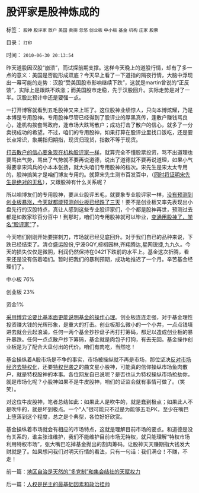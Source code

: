 # 股评家是股神炼成的

标签： `股神` `股评家` `散户` `美国` `卖拐` `忽悠` `创业板` `中小板` `基金` `机构` `庄家` `股票` 

目录： `打印`

时间： `2010-06-30 20:13:54`

昨天道股因汉股“崩溃”，而试探前期支撑。这样今天晚上的道股行情，却有了多一点的意义：美国是否能形成双底？今天早上看了一下道指的隔夜行情，大脑中浮现出一幕可能的走势：汉股“受美国股市影响继续下跌”，这就是martin曾说的“正反馈”，实际上是跟跌不跌涨；而美国股市走稳，先于汉股回升。实际走势是对了一半。汉股比预计中还是要强一点。

一打开博客就看到五毛股神又来上班了。这位股神业绩惊人，只向本博炫耀，乃是本博是专用股神。专用股神尽管已经得到了股评业的厚黑真传，逢散户赚钱骂良心，逢机构挨套骂政府，逢市场大跌骂散户；成功打击了散户的信心，就多了一分卖拐成功的希望。不过，咱们的专用股神，如果打算在股评业里找口饭吃，还是要长点常识，象期指归期指，现货归现货，指数不等于现货。

[打击散户的信心要象现在机构股评家一样](../../../2010/5/10/逢大跌打击散户自信心是庄托的伎俩.md)，就算完全不懂股票投资，骂不出道理也要骂出气势，骂出了气势就不要再说道德，说出了道德就不要再说道理，如果小气得要拿宋鸿兵的小本本张扬，就大失咱们专用股神的档次。宋先生是宋太太专用的，股神搞笑才是咱们博友专用的。就算宋先生测市百发百中，（[同时将证明宋先生是绝对的无私](../../../2008/9/2/不喜欢张五常，朗咸平，宋鸿兵，刘军洛等人的阴谋论.md)），又跟股神有什么关系呢？

所以咱博友们的专用股神，要从业股评五毛，就要象专业股评家一样，[没有预测到创业板暴涨，今天就都能预测创业板已经跌了三天](../../../2009/12/2/“投机创业板”是投资者的权力.md)！要不是创业板又率先表现出小盘先行的汉股特点，真让人感到这些专业股评家们，个个都是股神再世，预测过去都是如数家珍百分百中！到那时，咱们的专用股神就可以毕业，[变通用股神了，学名“股评家”](../../../2010/3/10/处处股神都是哲学家.md)了。

今天咱们刚刚开始要拼刺刀，市场就已经见底回升。对于我们自已的品种来说，下跌已经结束了。清仓盛运股份,宁波GQY,棕榈园林,齐翔腾达,星网锐捷,九九久。今天的损失仅仅是微阴，利润仍然保持在0421下跌前的水平上。基金这次折腾，看来还是没有伤着咱们。暂时把我们的暴利预期，成功地推迟了一个月。辛苦基金经理们了。

中小板 76%

创业板 23%

资金1%

[采用博弈论要比基本面更能说明基金的操作心理](../../../2010/6/29/与“天”斗，与庄斗，其乐无穷；.md)。创业板连连走强，对于基金理性投资赚大钱的光辉形象，是重大的打击。创业板那么微小的一个小井，一点点钱填进去就会云起浪涌，任何一两个基金抄抄盘子再打打筹码，都足以造成创业板的暴升暴跌。任何一点点散户抄下筹码，基金就是肉包子打狗，有去无回。基金操作创业板是为了配合大盘付出的代价。咱们有肉吃，当然吃！

基金操纵着A股市场是不争的事实，市场被操纵就不再是市场，那位坚决[反对市场经济去特权化](../../../2009/7/29/市场经济去特权化的真正利益阻力.md)，还要[特权世袭之](../../../2010/3/2/封建社会的权力世袭.md)的曲文星小股神，可能真的信仰操纵市场鱼肉散户，就是特权股神的本事。各位网友自已说呢？是否也认为特权操纵市场抢劫你，就是市场化呢？小股神如果不是牛皮股神，咱们的证监会就有事情可做了。（笑笑）。

对这位牛皮股神，笔者总结如此：如果此人是吹牛的，就是蠢到极点；如果此人不是吹牛的，就是坏到极点。一个“人”很可能只不过是为能够五毛PK，至少在嘴巴上堕落到这个程度，总之是个典型，各位好好欣赏。

基金操纵着市场就会有相应的市场特点，这就是理解目前市场的要点。和道德是没有关系的，谁主张谁维护，我们不能维护目前市场无特权，就只能理解“特权市场利用特权市场”，张大嘴巴吃掉基金抛出的割肉筹码。让股神天天赚期指大钱发大财就是了。如果想问我们对明天行情的看法，只有一句话：我们满仓！不赚，不走！



前一篇：[地区自治是天然的“多党制”和集会结社的天赋权力](../../../2010/6/29/地区自治是天然的“多党制”和集会结社的天赋权力.md)

后一篇：[人权是民主的最基础因素和政治挂帅](../../../2010/6/30/人权是民主的最基础因素和政治挂帅.md)
